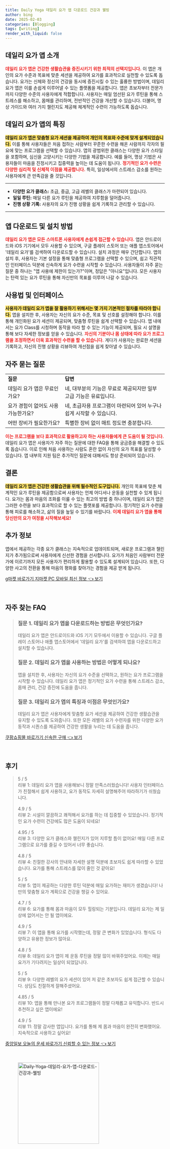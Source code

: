 ```yaml
---
title: Daily Yoga 데일리 요가 앱 다운로드 건강과 웰빙
author: bing
date: 2025-02-03
categories: [Blogging]
tags: [writing]
render_with_liquid: false
---
```



<h2 id='데일리 요가 앱 소개'>데일리 요가 앱 소개</h2>

<p><b><span style="color: #ee2323;">데일리 요가 앱은 건강한 생활습관을 증진시키기 위한 최적의 선택지입니다.</span></b> 이 앱은 개인의 요가 수준과 목표에 맞춘 세션을 제공하여 요가를 효과적으로 실천할 수 있도록 돕습니다. 요가는 신체와 정신의 건강을 동시에 증진시킬 수 있는 훌륭한 방법이며, 데일리 요가 앱은 이를 손쉽게 이루어낼 수 있는 플랫폼을 제공합니다. 앱은 초보자부터 전문가까지 다양한 수준의 사용자에게 적합합니다. 사용자는 매일 엄선된 요가 루틴을 통해 스트레스를 해소하고, 몸매를 관리하며, 전반적인 건강을 개선할 수 있습니다. 더불어, 명상 가이드와 여러 가지 챌린지도 제공해 체계적인 수련이 가능하도록 돕습니다.</p>

<h2 id='데일리 요가 앱의 특징'>데일리 요가 앱의 특징</h2>

<p><b><span style="background-color: #ffe066;">데일리 요가 앱은 맞춤형 요가 세션을 제공하여 개인의 목표와 수준에 맞게 설계되었습니다.</span></b> 이를 통해 사용자들은 처음 접하는 사람부터 꾸준한 수련을 해온 사람까지 각자의 필요에 맞는 프로그램을 선택할 수 있습니다. 앱의 광범위한 클래스는 다양한 요가 스타일을 포함하며, 심신을 고양시키는 다양한 기법을 제공합니다. 예를 들어, 명상 기법은 사용자들이 마음을 진정시키고 집중력을 높이는 데 도움이 됩니다. <b><span style="color: #ee2323;">정기적인 요가 수련은 다양한 심리적 및 신체적 이점을 제공합니다.</span></b> 특히, 일상에서의 스트레스 감소를 원하는 사용자에게 큰 만족감을 줄 것입니다.</p>

<hr />

<ul>
    <li><b>다양한 요가 클래스:</b> 초급, 중급, 고급 레벨의 클래스가 마련되어 있습니다.</li>
    <li><b>일일 루틴:</b> 매일 다른 요가 루틴을 제공하여 지루함을 덜어줍니다.</li>
    <li><b>진행 상황 기록:</b> 사용자의 요가 진행 상황을 쉽게 기록하고 관리할 수 있습니다.</li>
</ul>

<hr />

<h2 id='앱 다운로드 및 설치 방법'>앱 다운로드 및 설치 방법</h2>

<p><b><span style="color: #ee2323;">데일리 요가 앱은 모든 스마트폰 사용자에게 손쉽게 접근할 수 있습니다.</span></b> 앱은 안드로이드와 iOS 기기에서 모두 사용할 수 있으며, 구글 플레이 스토어 또는 애플 앱스토어에서 '데일리 요가'를 검색하여 다운로드할 수 있습니다. 설치 과정은 매우 간단합니다. 앱의 설치 후, 사용자는 기본 설정을 통해 맞춤형 프로그램을 선택할 수 있으며, 쉽고 직관적인 인터페이스 덕분에 신속하게 요가 수련을 시작할 수 있습니다. 사용자들이 자주 묻는 질문 중 하나는 "앱 사용에 제한이 있는가?"이며, 정답은 "아니요"입니다. 모든 사용자는 탄력 있는 요가 루틴을 통해 자신만의 목표를 이루어 나갈 수 있습니다.</p>

<h2 id='사용법 및 인터페이스'>사용법 및 인터페이스</h2>

<p><b><span style="background-color: #ffe066;">사용자가 데일리 요가 앱을 잘 활용하기 위해서는 몇 가지 기본적인 절차를 따라야 합니다.</span></b> 앱을 설치한 후, 사용자는 자신의 요가 수준, 목표 및 선호를 설정해야 합니다. 이를 통해 개인화된 요가 세션이 제공되며, 맞춤형 루틴을 쉽게 선택할 수 있습니다. 앱 내에서는 요가 Class를 시청하며 동작을 따라 할 수 있는 기능이 제공되며, 필요 시 설명을 통해 보다 자세한 정보를 얻을 수 있습니다. <b><span style="color: #ee2323;">자신의 기분이나 몸 상태에 따라 요가 프로그램을 조정하면서 더욱 효과적인 수련을 할 수 있습니다.</span></b> 게다가 사용자는 완료한 세션을 기록하고, 자신의 진행 상황을 리뷰하여 개선점을 쉽게 찾아낼 수 있습니다.</p>

<h2 id='자주 묻는 질문'>자주 묻는 질문</h2>

<table>
    <tr>
        <td><b>질문</b></td>
        <td><b>답변</b></td>
    </tr>
    <tr>
        <td>데일리 요가 앱은 무료인가요?</td>
        <td>네, 대부분의 기능은 무료로 제공되지만 일부 고급 기능은 유료입니다.</td>
    </tr>
    <tr>
        <td>요가 경험이 없어도 사용 가능한가요?</td>
        <td>네, 초급자용 프로그램이 마련되어 있어 누구나 쉽게 시작할 수 있습니다.</td>
    </tr>
    <tr>
        <td>어떤 장비가 필요한가요?</td>
        <td>특별한 장비 없이 매트 정도면 충분합니다.</td>
    </tr>
</table>

<p><b><span style="color: #ee2323;">이는 프로그램을 보다 효과적으로 활용하고자 하는 사용자들에게 큰 도움이 될 것입니다.</span></b> 데일리 요가 앱은 사용자가 자주 하는 질문에 대한 FAQ을 통해 궁금증을 해결할 수 있도록 돕습니다. 이로 인해 처음 사용하는 사람도 혼란 없이 자신의 요가 목표를 달성할 수 있습니다. 앱 내부의 지원 팀은 추가적인 질문에 대해서도 항상 준비되어 있습니다.</p>

<h2 id='결론'>결론</h2>

<p><b><span style="background-color: #ffe066;">데일리 요가 앱은 건강한 생활습관을 위해 필수적인 도구입니다.</span></b> 개인의 목표에 맞춘 체계적인 요가 루틴을 제공함으로써 사용자는 언제 어디서나 운동을 실천할 수 있게 됩니다. 요가는 몸과 마음의 조화를 이룰 수 있는 최고의 방법 중 하나이며, 데일리 요가 앱은 그러한 수련을 보다 효과적으로 할 수 있는 플랫포를 제공합니다. 정기적인 요가 수련을 통해 피로를 해소하고, 삶의 질을 높일 수 있기를 바랍니다. <b><span style="color: #ee2323;">이제 데일리 요가 앱을 통해 당신만의 요가 여정을 시작해보세요!</span></b></p>

<h2 id='추가 정보'>추가 정보</h2>

<p>앱에서 제공하는 각종 요가 클래스는 지속적으로 업데이트되며, 새로운 프로그램과 챌린지가 추가됨으로써 사용자에게 신선한 경험을 선사합니다. 요가가 처음인 사람부터 전문가에 이르기까지 모든 사용자가 편리하게 활용할 수 있도록 설계되어 있습니다. 또한, 다양한 사고의 전환을 통해 마음의 평화를 찾아가는 경험을 제공 받게 됩니다.</p>


<p><a class="click-button" title="g마켓 바로가기 지마켓 PC 모바일 최신 정보" href="https://yellowplanner.github.io/posts/g%EB%A7%88%EC%BC%93-%EB%B0%94%EB%A1%9C%EA%B0%80%EA%B8%B0-%EC%A7%80%EB%A7%88%EC%BC%93-PC-%EB%AA%A8%EB%B0%94%EC%9D%BC-%EC%B5%9C%EC%8B%A0-%EC%A0%95%EB%B3%B4/" rel="dofollow">g마켓 바로가기 지마켓 PC 모바일 최신 정보 👈 보기</a></p><br>
<h2 id='자주_찾는_FAQ'>자주 찾는 FAQ</h2>
<div itemscope="" itemtype="https://schema.org/FAQPage"> 
<blockquote> 
<div itemscope="" itemprop="mainEntity" itemtype="https://schema.org/Question"> 
<h3 itemprop="name">질문 1. 데일리 요가 앱을 다운로드하는 방법은 무엇인가요?</h3> 
<div itemscope="" itemprop="acceptedAnswer" itemtype="https://schema.org/Answer"> 
<span itemprop="text"> 
<p>데일리 요가 앱은 안드로이드와 iOS 기기 모두에서 이용할 수 있습니다. 구글 플레이 스토어나 애플 앱스토어에서 '데일리 요가'를 검색하여 앱을 다운로드하고 설치할 수 있습니다.</p> 
</span> 
</div> 
</div> 

<div itemscope="" itemprop="mainEntity" itemtype="https://schema.org/Question"> 
<h3 itemprop="name">질문 2. 데일리 요가 앱을 사용하는 방법은 어떻게 되나요?</h3> 
<div itemscope="" itemprop="acceptedAnswer" itemtype="https://schema.org/Answer"> 
<span itemprop="text"> 
<p>앱을 설치한 후, 사용자는 자신의 요가 수준을 선택하고, 원하는 요가 프로그램을 시작할 수 있습니다. 데일리 요가 앱은 정기적인 요가 수련을 통해 스트레스 감소, 몸매 관리, 건강 증진에 도움을 줍니다.</p> 
</span> 
</div> 
</div> 

<div itemscope="" itemprop="mainEntity" itemtype="https://schema.org/Question"> 
<h3 itemprop="name">질문 3. 데일리 요가 앱의 특징과 이점은 무엇인가요?</h3> 
<div itemscope="" itemprop="acceptedAnswer" itemtype="https://schema.org/Answer"> 
<span itemprop="text"> 
<p>데일리 요가 앱은 사용자에게 맞춤형 요가 세션을 제공하여 건강한 생활습관을 유지할 수 있도록 도와줍니다. 또한 모든 레벨의 요가 수련자를 위한 다양한 요가 동작과 시퀀스를 제공하여 건강한 생활을 누리는 데 도움을 줍니다.</p> 
</span> 
</div> 
</div> 
</blockquote> 
</div>
<p><a class="click-button" title="쿠팡쇼핑몰 바로가기 신속한 구매" href="https://yellowplanner.github.io/posts/%EC%BF%A0%ED%8C%A1%EC%87%BC%ED%95%91%EB%AA%B0-%EB%B0%94%EB%A1%9C%EA%B0%80%EA%B8%B0-%EC%8B%A0%EC%86%8D%ED%95%9C-%EA%B5%AC%EB%A7%A4/" rel="dofollow">쿠팡쇼핑몰 바로가기 신속한 구매 👈 보기</a></p><br>
<h2 id='후기'>후기</h2>
<div itemscope itemtype="https://schema.org/Product">
  <blockquote>
  <div itemprop="review" itemscope itemtype="https://schema.org/Review">
      <div itemprop="reviewRating" itemscope itemtype="https://schema.org/Rating"> <span itemprop="ratingValue">5</span> / <span itemprop="bestRating">5</span> </div>
      <span itemprop="reviewBody">리뷰 1: 데일리 요가 앱을 사용해보니 정말 만족스러웠습니다! 사용자 인터페이스가 친절해서 쉽게 사용하고, 요가 동작도 자세히 설명해주어 따라하기가 쉬웠습니다.</span>
  </div>
  <br>
  <div itemprop="review" itemscope itemtype="https://schema.org/Review">
      <div itemprop="reviewRating" itemscope itemtype="https://schema.org/Rating"> <span itemprop="ratingValue">4.9</span> / <span itemprop="bestRating">5</span> </div>
      <span itemprop="reviewBody">리뷰 2: 시설이 깔끔하고 쾌적해서 요가를 하는 데 집중할 수 있었습니다. 정기적인 요가 수련이 건강에도 많은 도움이 되네요!</span>
  </div>
  <br>
  <div itemprop="review" itemscope itemtype="https://schema.org/Review">
      <div itemprop="reviewRating" itemscope itemtype="https://schema.org/Rating"> <span itemprop="ratingValue">4.95</span> / <span itemprop="bestRating">5</span> </div>
      <span itemprop="reviewBody">리뷰 3: 다양한 요가 클래스와 챌린지가 있어 지루할 틈이 없어요! 매일 다른 프로그램으로 요가를 즐길 수 있어서 너무 좋습니다.</span>
  </div>
  <br>
  <div itemprop="review" itemscope itemtype="https://schema.org/Review">
      <div itemprop="reviewRating" itemscope itemtype="https://schema.org/Rating"> <span itemprop="ratingValue">4.8</span> / <span itemprop="bestRating">5</span> </div>
      <span itemprop="reviewBody">리뷰 4: 친절한 강사의 안내와 자세한 설명 덕분에 초보자도 쉽게 따라할 수 있었습니다. 요가를 통해 스트레스를 많이 줄인 것 같아요!</span>
  </div>
  <br>
  <div itemprop="review" itemscope itemtype="https://schema.org/Review">
      <div itemprop="reviewRating" itemscope itemtype="https://schema.org/Rating"> <span itemprop="ratingValue">5</span> / <span itemprop="bestRating">5</span> </div>
      <span itemprop="reviewBody">리뷰 5: 앱이 제공하는 다양한 루틴 덕분에 매일 요가하는 재미가 생겼습니다! 나만의 맞춤형 요가 계획으로 건강을 챙길 수 있어요.</span>
  </div>
  <br>
  <div itemprop="review" itemscope itemtype="https://schema.org/Review">
      <div itemprop="reviewRating" itemscope itemtype="https://schema.org/Rating"> <span itemprop="ratingValue">4.7</span> / <span itemprop="bestRating">5</span> </div>
      <span itemprop="reviewBody">리뷰 6: 요가를 통해 몸과 마음이 모두 힐링되는 기분입니다. 데일리 요가는 제 일상에 없어서는 안 될 앱이에요.</span>
  </div>
  <br>
  <div itemprop="review" itemscope itemtype="https://schema.org/Review">
      <div itemprop="reviewRating" itemscope itemtype="https://schema.org/Rating"> <span itemprop="ratingValue">4.9</span> / <span itemprop="bestRating">5</span> </div>
      <span itemprop="reviewBody">리뷰 7: 이 앱을 통해 요가를 시작했는데, 정말 큰 변화가 있었습니다. 형식도 다양하고 유용한 정보가 많아요.</span>
  </div>
  <br>
  <div itemprop="review" itemscope itemtype="https://schema.org/Review">
      <div itemprop="reviewRating" itemscope itemtype="https://schema.org/Rating"> <span itemprop="ratingValue">4.8</span> / <span itemprop="bestRating">5</span> </div>
      <span itemprop="reviewBody">리뷰 8: 데일리 요가 앱이 제 운동 루틴을 정말 많이 바꿔주었어요. 이제는 매일 요가가 기다려지는 일상이 되었답니다.</span>
  </div>
  <br>
  <div itemprop="review" itemscope itemtype="https://schema.org/Review">
      <div itemprop="reviewRating" itemscope itemtype="https://schema.org/Rating"> <span itemprop="ratingValue">5</span> / <span itemprop="bestRating">5</span> </div>
      <span itemprop="reviewBody">리뷰 9: 다양한 레벨의 요가 세션이 있어 저 같은 초보자도 쉽게 접근할 수 있습니다. 상담도 친절하게 잘해주셨어요.</span>
  </div>
  <br>
  <div itemprop="review" itemscope itemtype="https://schema.org/Review">
      <div itemprop="reviewRating" itemscope itemtype="https://schema.org/Rating"> <span itemprop="ratingValue">4.85</span> / <span itemprop="bestRating">5</span> </div>
      <span itemprop="reviewBody">리뷰 10: 앱을 통해 만나본 요가 프로그램들이 정말 다채롭고 유익합니다. 반드시 추천하고 싶은 앱이에요!</span>
  </div>
  <br>
  <div itemprop="review" itemscope itemtype="https://schema.org/Review">
      <div itemprop="reviewRating" itemscope itemtype="https://schema.org/Rating"> <span itemprop="ratingValue">4.9</span> / <span itemprop="bestRating">5</span> </div>
      <span itemprop="reviewBody">리뷰 11: 정말 감사한 앱입니다. 요가를 통해 제 몸과 마음이 완전히 변화했어요. 지속적으로 사용하고 싶어요!</span>
  </div>
  </blockquote>
</div>
<p><a class="click-button" title="중앙일보 오늘의 운세 바로가기 신뢰할 수 있는 정보" href="https://yellowplanner.github.io/posts/%EC%A4%91%EC%95%99%EC%9D%BC%EB%B3%B4-%EC%98%A4%EB%8A%98%EC%9D%98-%EC%9A%B4%EC%84%B8-%EB%B0%94%EB%A1%9C%EA%B0%80%EA%B8%B0-%EC%8B%A0%EB%A2%B0%ED%95%A0-%EC%88%98-%EC%9E%88%EB%8A%94-%EC%A0%95%EB%B3%B4/" rel="dofollow">중앙일보 오늘의 운세 바로가기 신뢰할 수 있는 정보 👈 보기</a></p><br>
<figure class="image"><img src="https://yellowplanner.github.io/assets/img/thumbnail/Daily-Yoga-데일리-요가-앱-다운로드-건강과-웰빙.webp" alt="Daily-Yoga-데일리-요가-앱-다운로드-건강과-웰빙" width="256" height="256"></figure>